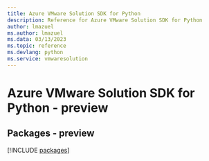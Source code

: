 ```yaml
---
title: Azure VMware Solution SDK for Python
description: Reference for Azure VMware Solution SDK for Python
author: lmazuel
ms.author: lmazuel
ms.data: 03/13/2023
ms.topic: reference
ms.devlang: python
ms.service: vmwaresolution
---
```

# Azure VMware Solution SDK for Python - preview
## Packages - preview
[!INCLUDE [packages](vmware-solution-index.md)]